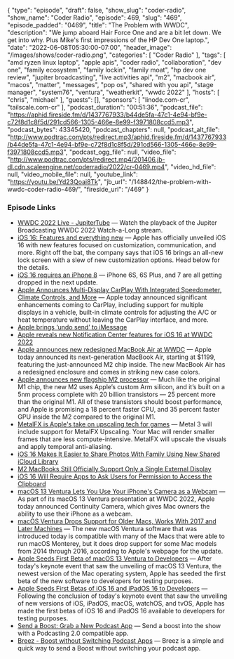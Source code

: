 {
  "type": "episode",
  "draft": false,
  "show_slug": "coder-radio",
  "show_name": "Coder Radio",
  "episode": 469,
  "slug": "469",
  "episode_padded": "0469",
  "title": "The Problem with WWDC",
  "description": "We jump aboard Hair Force One and are a bit let down. We get into why. Plus Mike's first impressions of the HP Dev One laptop.",
  "date": "2022-06-08T05:30:00-07:00",
  "header_image": "/images/shows/coder-radio.png",
  "categories": [
    "Coder Radio"
  ],
  "tags": [
    "amd ryzen linux laptop",
    "apple apis",
    "coder radio",
    "collaboration",
    "dev one",
    "family ecosystem",
    "family lockin",
    "family moat",
    "hp dev one review",
    "jupiter broadcasting",
    "live activities api",
    "m2",
    "macbook air",
    "macos",
    "matter",
    "messages",
    "pop os",
    "shared with you api",
    "stage manager",
    "system76",
    "ventura",
    "weatherkit",
    "wwdc 2022"
  ],
  "hosts": [
    "chris",
    "michael"
  ],
  "guests": [],
  "sponsors": [
    "linode.com-cr",
    "tailscale.com-cr"
  ],
  "podcast_duration": "00:51:36",
  "podcast_file": "https://aphid.fireside.fm/d/1437767933/b44de5fa-47c1-4e94-bf9e-c72f8d1c8f5d/291cd566-1305-466e-8e99-f3971808ccd5.mp3",
  "podcast_bytes": 43345420,
  "podcast_chapters": null,
  "podcast_alt_file": "http://www.podtrac.com/pts/redirect.mp3/aphid.fireside.fm/d/1437767933/b44de5fa-47c1-4e94-bf9e-c72f8d1c8f5d/291cd566-1305-466e-8e99-f3971808ccd5.mp3",
  "podcast_ogg_file": null,
  "video_file": "http://www.podtrac.com/pts/redirect.mp4/201406.jb-dl.cdn.scaleengine.net/coderradio/2022/cr-0469.mp4",
  "video_hd_file": null,
  "video_mobile_file": null,
  "youtube_link": "https://youtu.be/Yd23Qoai8Tk",
  "jb_url": "/148842/the-problem-with-wwdc-coder-radio-469/",
  "fireside_url": "/469"
}


### Episode Links

  * [WWDC 2022 Live - JupiterTube](https://jupiter.tube/w/shhoVWnSM6CpHVhhUcWX5L "WWDC 2022 Live - JupiterTube") — Watch the playback of the Jupiter Broadcasting WWDC 2022 Watch-a-Long stream.
  * [iOS 16: Features and everything new](https://9to5mac.com/2022/06/06/ios-16-features-2/ "iOS 16: Features and everything new") — Apple has officially unveiled iOS 16 with new features focused on customization, communication, and more. Right off the bat, the company says that iOS 16 brings an all-new lock screen with a slew of new customization options. Head below for the details.
  * [iOS 16 requires an iPhone 8](https://arstechnica.com/gadgets/2022/06/ios-16-requires-an-iphone-8-drops-support-for-two-generations-of-older-phones/ "iOS 16 requires an iPhone 8") — iPhone 6S, 6S Plus, and 7 are all getting dropped in the next update.
  * [Apple Announces Multi-Display CarPlay With Integrated Speedometer, Climate Controls, and More](https://www.macrumors.com/2022/06/06/apple-announces-multi-display-carplay/?scrolla=5eb6d68b7fedc32c19ef33b4 "Apple Announces Multi-Display CarPlay With Integrated Speedometer, Climate Controls, and More") — Apple today announced significant enhancements coming to CarPlay, including support for multiple displays in a vehicle, built-in climate controls for adjusting the A/C or heat temperature without leaving the ‌CarPlay‌ interface, and more.
  * [Apple brings ‘undo send’ to iMessage](https://techcrunch.com/2022/06/06/apple-brings-undo-send-to-imessage/ "Apple brings ‘undo send’ to iMessage")
  * [Apple reveals new Notification Center features for iOS 16 at WWDC 2022](https://www.theverge.com/2022/6/6/23151443/ios-16-notification-features-apple-wwdc?scrolla=5eb6d68b7fedc32c19ef33b4 "Apple reveals new Notification Center features for iOS 16 at WWDC 2022")
  * [Apple announces new redesigned MacBook Air at WWDC](https://9to5mac.com/2022/06/06/apple-unveils-new-macbook-air-m2/ "Apple announces new redesigned MacBook Air at WWDC") — Apple today announced its next-generation MacBook Air, starting at $1199, featuring the just-announced M2 chip inside. The new MacBook Air has a redesigned enclosure and comes in striking new case colors. 
  * [Apple announces new flagship M2 processor](https://www.theverge.com/2022/6/6/23156370/apple-silicon-m2-processor-chip-specs-wwdc-2022?scrolla=5eb6d68b7fedc32c19ef33b4 "Apple announces new flagship M2 processor") — Much like the original M1 chip, the new M2 uses Apple’s custom Arm silicon, and it’s built on a 5nm process complete with 20 billion transistors — 25 percent more than the original M1. All of these transistors should boost performance, and Apple is promising a 18 percent faster CPU, and 35 percent faster GPU inside the M2 compared to the original M1.
  * [MetalFX is Apple's take on upscaling tech for games](https://www.engadget.com/apple-wwdc-2022-games-upscaling-metal-3-metalfx-resident-evil-village-no-mans-sky-190905515.html?guccounter=1&guce_referrer=aHR0cHM6Ly93d3cudGVjaG1lbWUuY29tLw&guce_referrer_sig=AQAAADOsWaxcvgqw-fpjjRC_otCXOo2d389-56sMi5e0iIN_J_zKYc1UoxPuYRRTyHis3X7V_-6crxfWF-US88NMOSNICgROaglbOitCqkWQ1LdcMYqKi7xyRsEtJHTfCX5YTvW_WtcRSx_J4731bAQvP8HlJpqgIvHfYhEjDPtvNxdT "MetalFX is Apple's take on upscaling tech for games") — Metal 3 will include support for MetalFX Upscaling. Your Mac will render smaller frames that are less compute-intensive. MetalFX will upscale the visuals and apply temporal anti-aliasing. 
  * [iOS 16 Makes It Easier to Share Photos With Family Using New Shared iCloud Library](https://www.macrumors.com/2022/06/06/ios-16-shared-icloud-photo-library/ "iOS 16 Makes It Easier to Share Photos With Family Using New Shared iCloud Library")
  * [M2 MacBooks Still Officially Support Only a Single External Display](https://www.macrumors.com/2022/06/06/m2-macs-how-many-external-displays/ "M2 MacBooks Still Officially Support Only a Single External Display")
  * [iOS 16 Will Require Apps to Ask Users for Permission to Access the Clipboard](https://www.macrumors.com/2022/06/06/ios-16-require-apps-ask-users-access-clipboard/ "iOS 16 Will Require Apps to Ask Users for Permission to Access the Clipboard")
  * [macOS 13 Ventura Lets You Use Your iPhone's Camera as a Webcam](https://www.macrumors.com/2022/06/06/macos-13-use-iphone-camera-as-webcam/ "macOS 13 Ventura Lets You Use Your iPhone's Camera as a Webcam") — As part of its macOS 13 Ventura presentation at WWDC 2022, Apple today announced Continuity Camera, which gives Mac owners the ability to use their iPhone as a webcam.
  * [macOS Ventura Drops Support for Older Macs, Works With 2017 and Later Machines](https://www.macrumors.com/2022/06/06/macos-ventura-compatibility/ "macOS Ventura Drops Support for Older Macs, Works With 2017 and Later Machines") — The new macOS Ventura software that was introduced today is compatible with many of the Macs that were able to run macOS Monterey, but it does drop support for some Mac models from 2014 through 2016, according to Apple's webpage for the update.
  * [Apple Seeds First Beta of macOS 13 Ventura to Developers](https://www.macrumors.com/2022/06/06/apple-seeds-macos-13-ventura-developer-beta-1/ "Apple Seeds First Beta of macOS 13 Ventura to Developers") — After today's keynote event that saw the unveiling of macOS 13 Ventura, the newest version of the Mac operating system, Apple has seeded the first beta of the new software to developers for testing purposes.
  * [Apple Seeds First Betas of iOS 16 and iPadOS 16 to Developers](https://www.macrumors.com/2022/06/06/apple-releases-ios-16-developer-beta-1/ "Apple Seeds First Betas of iOS 16 and iPadOS 16 to Developers") — Following the conclusion of today's keynote event that saw the unveiling of new versions of iOS, iPadOS, macOS, watchOS, and tvOS, Apple has made the first betas of iOS 16 and iPadOS 16 available to developers for testing purposes.
  * [Send a Boost: Grab a New Podcast App](https://podcastindex.org/apps?appTypes=app&elements=Chapters%2CValue "Send a Boost: Grab a New Podcast App") — Send a boost into the show with a Podcasting 2.0 compatible app.
  * [Breez - Boost without Switching Podcast Apps](https://breez.technology/ "Breez - Boost without Switching Podcast Apps") — Breez is a simple and quick way to send a Boost without switching your podcast app.



